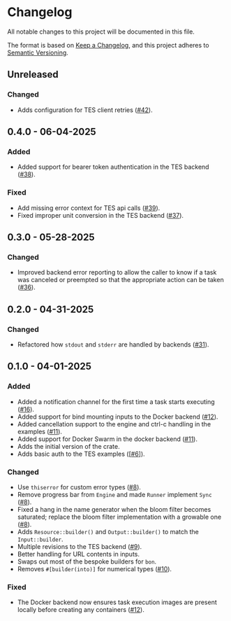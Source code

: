 # Changelog

All notable changes to this project will be documented in this file.

The format is based on [Keep a Changelog](https://keepachangelog.com/en/1.1.0/),
and this project adheres to [Semantic
Versioning](https://semver.org/spec/v2.0.0.html).

## Unreleased

### Changed

* Adds configuration for TES client retries ([#42](https://github.com/stjude-rust-labs/crankshaft/pull/42)).

## 0.4.0 - 06-04-2025

### Added

* Added support for bearer token authentication in the TES backend ([#38](https://github.com/stjude-rust-labs/crankshaft/pull/38)).

### Fixed

* Add missing error context for TES api calls ([#39](https://github.com/stjude-rust-labs/crankshaft/pull/39)).
* Fixed improper unit conversion in the TES backend ([#37](https://github.com/stjude-rust-labs/crankshaft/pull/37)).

## 0.3.0 - 05-28-2025

### Changed

* Improved backend error reporting to allow the caller to know if a task was
  canceled or preempted so that the appropriate action can be taken ([#36](https://github.com/stjude-rust-labs/crankshaft/pull/36)).

## 0.2.0 - 04-31-2025

### Changed

* Refactored how `stdout` and `stderr` are handled by backends
  ([#31](https://github.com/stjude-rust-labs/crankshaft/pull/31)).

## 0.1.0 - 04-01-2025

### Added

* Added a notification channel for the first time a task starts executing
  ([#16](https://github.com/stjude-rust-labs/crankshaft/pull/16)).
* Added support for bind mounting inputs to the Docker backend
  ([#12](https://github.com/stjude-rust-labs/crankshaft/pull/12)).
* Added cancellation support to the engine and ctrl-c handling in the examples
  ([#11](https://github.com/stjude-rust-labs/crankshaft/pull/11)).
* Added support for Docker Swarm in the docker backend
  ([#11](https://github.com/stjude-rust-labs/crankshaft/pull/11)).
* Adds the initial version of the crate.
* Adds basic auth to the TES examples
  ([[#6](https://github.com/stjude-rust-labs/crankshaft/issues/6)]).

### Changed

* Use `thiserror` for custom error types
  ([#8](https://github.com/stjude-rust-labs/crankshaft/pull/8)).
* Remove progress bar from `Engine` and made `Runner` implement `Sync`
  ([#8](https://github.com/stjude-rust-labs/crankshaft/pull/8)).
* Fixed a hang in the name generator when the bloom filter becomes saturated;
  replace the bloom filter implementation with a growable one
  ([#8](https://github.com/stjude-rust-labs/crankshaft/pull/8)).
* Adds `Resource::builder()` and `Output::builder()` to match the
  `Input::builder`.
* Multiple revisions to the TES backend
  ([#9](https://github.com/stjude-rust-labs/crankshaft/issues/9)).
* Better handling for URL contents in inputs.
* Swaps out most of the bespoke builders for `bon`.
* Removes `#[builder(into)]` for numerical types
  ([#10](https://github.com/stjude-rust-labs/crankshaft/pull/10)).

### Fixed

* The Docker backend now ensures task execution images are present locally
  before creating any containers
  ([#12](https://github.com/stjude-rust-labs/crankshaft/pull/12)).